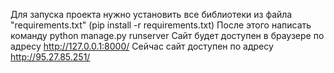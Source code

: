 Для запуска проекта нужно установить все библиотеки из файла "requirements.txt" (pip install -r requirements.txt)
После этого написать команду python manage.py runserver
Сайт будет доступен в браузере по адресу http://127.0.0.1:8000/
Сейчас сайт доступен по адресу http://95.27.85.251/
